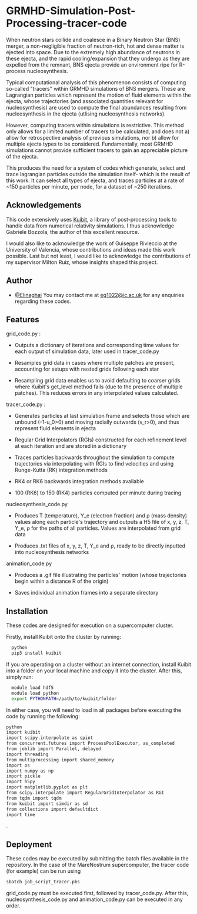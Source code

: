 
# GRMHD-Simulation-Post-Processing-tracer-code

When neutron stars collide and coalesce in a Binary Neutron Star (BNS) merger, a non-negligible fraction of
neutron-rich, hot and dense matter is ejected into space. Due to the extremely high abundance of neutrons
in these ejecta, and the rapid cooling/expansion that they undergo as they are expelled from the remnant, 
BNS ejecta provide an environment ripe for R-process nucleosynthesis.

Typical computational analysis of this phenomenon consists of computing so-called "tracers" within GRMHD simulations 
of BNS mergers. These are Lagrangian particles which represent the motion of fluid elements within the ejecta, whose 
trajectories (and associated quantities relevant for nucleosynthesis) are used to compute the final abundances 
resulting from nucleosynthesis in the ejecta (utlising nucleosynthesis networks).

However, computing tracers within simulations is restrictive. This method only allows for a limited number of tracers
to be calculated, and does not a) allow for retrospective analysis of previous simulations, nor
 b) allow for multiple ejecta types to be considered. 
Fundamentally, most GRMHD simulations cannot provide sufficient tracers to gain an appreciable picture of the ejecta.

This produces the need for a system of codes which generate, select and trace lagrangian particles outside 
the simulation itself- which is the result of this work. It can select all types of ejecta, and traces particles at 
a rate of ~150 particles per minute, per node, for a dataset of ~250 iterations. 


## Acknowledgements


 This code extensively uses [Kuibit](https://sbozzolo.github.io/kuibit/index.html#), a library of post-processing tools to handle data from numerical relativity simulations. I thus acknowledge Gabriele Bozzola, the author of this excellent resource.

I would also like to acknowledge the work of Guiseppe Rivieccio at the University of Valencia, whose contributions and ideas made this work possible.
Last but not least, I would like to acknowledge the contributions of my supervisor Milton Ruiz, whose insights shaped this project.
## Author

- [@Elinaghai](https://github.com/Elinaghai)
You may contact me at eg1022@ic.ac.uk for any enquiries regarding these codes.


## Features

grid_code.py :

- Outputs a dictionary of iterations and corresponding time values for each output of simulation data, later used in tracer_code.py

- Resamples grid data in cases where multiple patches are present, accounting for setups with nested grids following each star

- Resampling grid data enables us to avoid defaulting to coarser grids where Kuibit's get_level method fails (due to the presence of multiple patches). This reduces errors in any interpolated values calculated.


tracer_code.py :

- Generates particles at last simulation frame and selects those which are unbound (-1-u_0>0) and moving radially outwards (v_r>0), and thus represent fluid elements in ejecta

- Regular Grid Interpolators (RGIs) constructed for each refinement level at each iteration and are stored in a dictionary

- Traces particles backwards throughout the simulation to compute trajectories via interpolating with RGIs to find velocities and using Runge-Kutta (RK) integration methods

- RK4 or RK6 backwards integration methods available

- 100 (RK6) to 150 (RK4) particles computed per minute during tracing


nucleosynthesis_code.py

- Produces T (temperature), Y_e  (electron fraction) and ρ (mass density) values along each particle's trajectory and outputs a H5 file of x, y, z, T, Y_e, ρ for the paths of all particles. Values are interpolated from grid data

- Produces .txt files of x, y, z, T, Y_e and ρ, ready to be directly inputted into nucleosynthesis networks

animation_code.py

- Produces a .gif file illustrating the particles' motion (whose trajectories begin within a distance R of the origin)

- Saves individual animation frames into a separate directory







## Installation
These codes are designed for execution on a supercomputer cluster.

Firstly, install Kuibit onto the cluster by running: 

```bash
  python
  pip3 install kuibit
```
If you are operating on a cluster without an internet connection, install Kuibit into a folder on your local machine and copy it into the cluster. After this, simply run:

```bash
  module load hdf5
  module load python
  export PYTHONPATH=/path/to/kuibit/folder
```
In either case, you will need to load in all packages before executing the code by running the following:

```bash
python
import kuibit
import scipy.interpolate as spint
from concurrent.futures import ProcessPoolExecutor, as_completed
from joblib import Parallel, delayed
import threading
from multiprocessing import shared_memory
import os
import numpy as np
import pickle
import h5py
import matplotlib.pyplot as plt
from scipy.interpolate import RegularGridInterpolator as RGI
from tqdm import tqdm
from kuibit import simdir as sd
from collections import defaultdict
import time

```

. 
## Deployment

These codes may be executed by submitting the batch files available in the repository. In the case of the MareNostrum supercomputer, the tracer code (for example) can be run using
```bash
sbatch job_script_tracer.pbs
```
grid_code.py must be executed first, followed by tracer_code.py. After this, nucleosynthesis_code.py and animation_code.py can be executed in any order.
